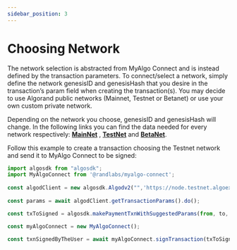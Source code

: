 ```yaml
---
sidebar_position: 3
---
```


# Choosing Network

The network selection is abstracted from MyAlgo Connect and is instead defined by the transaction parameters. To connect/select a network, simply define the network genesisID and genesisHash that you desire in the transaction’s param field when creating the transaction(s). You may decide to use Algorand public networks (Mainnet, Testnet or Betanet) or use your own custom private network.

Depending on the network you choose, genesisID and genesisHash will change.
In the following links you can find the data needed for every network respectively: **[MainNet](https://developer.algorand.org/docs/reference/algorand-networks/mainnet/)** , **[TestNet](https://developer.algorand.org/docs/reference/algorand-networks/testnet/)** and **[BetaNet](https://developer.algorand.org/docs/reference/algorand-networks/betanet/)**.

Follow this example to create a transaction choosing the Testnet network and send it to MyAlgo Connect to be signed:

```jsx
import algosdk from "algosdk";
import MyAlgoConnect from '@randlabs/myalgo-connect';
 
const algodClient = new algosdk.Algodv2("",'https://node.testnet.algoexplorerapi.io', '');
 
const params = await algodClient.getTransactionParams().do();

const txToSigned = algosdk.makePaymentTxnWithSuggestedParams(from, to, amount, undefined, undefined, params);

const myAlgoConnect = new MyAlgoConnect();
 
const txnSignedByTheUser = await myAlgoConnect.signTransaction(txToSigned.toByte());
```